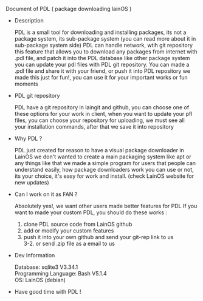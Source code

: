 Document of PDL ( package downloading lainOS )

- Description

	PDL is a small tool for downloading and installing packages, its not a package system, its sub-package system
	(you can read more about it in sub-package system side)
	PDL can handle network, wtih git repository this feature that allows you
	to download any packages from internet with .pdl file, and patch it into the PDL database
	like other package system you can update your pdl files with PDL git repository.
	You can made a .pdl file and share it with your friend, or push it into PDL repository
	we made this just for fun!, you can use it for your important works or fun moments

- PDL git repository

	PDL have a git repository in laingit and github, you can choose one of these options for your work
	in client, when you want to update your pfl files, you can choose your repository
	for uploading, we must see all your installation commands, after that we save it into repository

- Why PDL ?

	PDL just created for reason to have a visual package downloader in LainOS
	we don't wanted to create a main packaging system like apt or any things like that
	we made a simple program for users that people can understand easily, how package downloaders work
	you can use or not, its your choice, it's easy for work and install. (check LainOS website for new updates)

- Can I work on it as FAN ?

	Absolutely yes!, we want other users made better features for PDL
	If you want to made your custom PDL, you should do these works :
	1. clone PDL source code from LainOS github
	2. add or modify your custom features
	3. push it into your own github and send your git-rep link to us <br>
	3-2. or send .zip file as a email to us

- Dev Information

	Database: sqlite3 V3.34.1 <br>
	Programming Language: Bash V5.1.4 <br>
	OS: LainOS (debian)
	

- Have good time with PDL !
